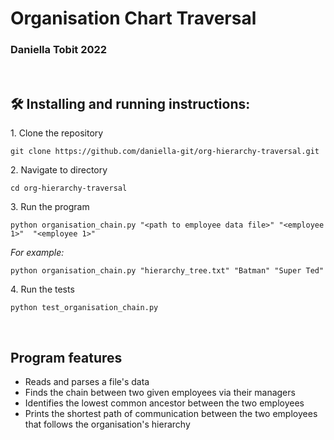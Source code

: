 # Organisation Chart Traversal

### Daniella Tobit 2022
<br />

<h2>🛠️ Installing and running instructions:</h2>

<p>1. Clone the repository</p>

```
git clone https://github.com/daniella-git/org-hierarchy-traversal.git
```

<p>2. Navigate to directory</p>

```
cd org-hierarchy-traversal
```

<p>3. Run the program</p>

```
python organisation_chain.py "<path to employee data file>" "<employee 1>"  "<employee 1>"
```

*For example:*
```
python organisation_chain.py "hierarchy_tree.txt" "Batman" "Super Ted"
```

<p>4. Run the tests</p>

```
python test_organisation_chain.py 
```

<br />
<h2>Program features</h2>

*   Reads and parses a file's data 
*   Finds the chain between two given employees via their managers
*   Identifies the lowest common ancestor between the two employees
*   Prints the shortest path of communication between the two employees that follows the organisation's hierarchy
